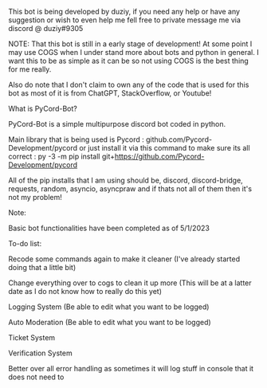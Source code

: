 This bot is being developed by duziy, if you need any help or have any suggestion or wish to even help me fell free to private message me via discord @ duziy#9305

NOTE: That this bot is still in a early stage of development! At some point I may use COGS when I under stand more about bots and python in general. I want this to be as simple as it can be so not using COGS is the best thing for me really.

Also do note that I don't claim to own any of the code that is used for this bot as most of it is from ChatGPT, StackOverflow, or Youtube!

What is PyCord-Bot?

PyCord-Bot is a simple multipurpose discord bot coded in python.

Main library that is being used is Pycord : github.com/Pycord-Development/pycord or just install it via this command to make sure its all correct : 
py -3 -m pip install git+https://github.com/Pycord-Development/pycord

All of the pip installs that I am using should be, discord, discord-bridge, requests, random, asyncio, asyncpraw and if thats not all of them then it's not my problem!


Note:

Basic bot functionalities have been completed as of 5/1/2023

To-do list:

Recode some commands again to make it cleaner (I've already started doing that a little bit)

Change everything over to cogs to clean it up more (This will be at a latter date as I do not know how to really do this yet)

Logging System (Be able to edit what you want to be logged)

Auto Moderation (Be able to edit what you want to be logged)

Ticket System

Verification System

Better over all error handling as sometimes it will log stuff in console that it does not need to
